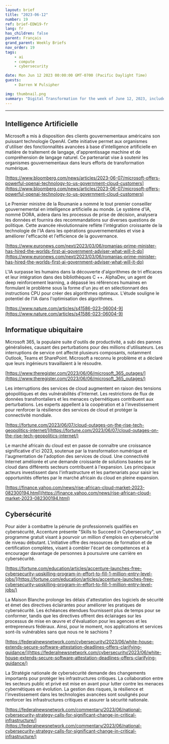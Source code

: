 ```yaml
---
layout: brief
title: "2023-06-12"
number: 19
ref: brief-EDW19-fr
lang: fr
has_children: false
parent: Français
grand_parent: Weekly Briefs
nav_order: 19
tags:
    - ai
    - compute
    - cybersecurity

date: Mon Jun 12 2023 00:00:00 GMT-0700 (Pacific Daylight Time)
guests:
    - Darren W Pulsipher

img: thumbnail.png
summary: "Digital Transformation for the week of June 12, 2023, includes a 1 million cyber force development, many cloud outages, and AI writing code going into the C++ standard library."
---
```




---

## Intelligence Artificielle

Microsoft a mis à disposition des clients gouvernementaux américains son puissant technologie OpenAI. Cette initiative permet aux organismes d'utiliser des fonctionnalités avancées à base d'intelligence artificielle en matière de traitement de langage, d'apprentissage machine et de compréhension de langage naturel. Ce partenariat vise à soutenir les organismes gouvernementaux dans leurs efforts de transformation numérique.

[https://www.bloomberg.com/news/articles/2023-06-07/microsoft-offers-powerful-openai-technology-to-us-government-cloud-customers](https://www.bloomberg.com/news/articles/2023-06-07/microsoft-offers-powerful-openai-technology-to-us-government-cloud-customers)

Le Premier ministre de la Roumanie a nommé le tout premier conseiller gouvernemental en intelligence artificielle au monde. Le système d'IA, nommé DORA, aidera dans les processus de prise de décision, analysera les données et fournira des recommandations sur diverses questions de politique. Cette avancée révolutionnaire reflète l'intégration croissante de la technologie de l'IA dans les opérations gouvernementales et vise à améliorer l'efficacité et l'efficience de la gouvernance.

[https://www.euronews.com/next/2023/03/06/romanias-prime-minister-has-hired-the-worlds-first-ai-government-adviser-what-will-it-do](https://www.euronews.com/next/2023/03/06/romanias-prime-minister-has-hired-the-worlds-first-ai-government-adviser-what-will-it-do)

L'IA surpasse les humains dans la découverte d'algorithmes de tri efficaces et leur intégration dans des bibliothèques C ++. AlphaDev, un agent de deep reinforcement learning, a dépassé les références humaines en formulant le problème sous la forme d'un jeu et en sélectionnant des instructions CPU pour créer des algorithmes optimaux. L'étude souligne le potentiel de l'IA dans l'optimisation des algorithmes.

[https://www.nature.com/articles/s41586-023-06004-9](https://www.nature.com/articles/s41586-023-06004-9)

## Informatique ubiquitaire

Microsoft 365, la populaire suite d'outils de productivité, a subi des pannes généralisées, causant des perturbations pour des millions d'utilisateurs. Les interruptions de service ont affecté plusieurs composants, notamment Outlook, Teams et SharePoint. Microsoft a reconnu le problème et a déclaré que leurs ingénieurs travaillaient à le résoudre.

[https://www.theregister.com/2023/06/06/microsoft_365_outages/](https://www.theregister.com/2023/06/06/microsoft_365_outages/)

Les interruptions des services de cloud augmentent en raison des tensions géopolitiques et des vulnérabilités d'Internet. Les restrictions de flux de données transfrontaliers et les menaces cybernétiques contribuent aux perturbations. Les experts appellent à la coopération et à l'investissement pour renforcer la résilience des services de cloud et protéger la connectivité mondiale.

[https://fortune.com/2023/06/07/cloud-outages-on-the-rise-tech-geopolitics-internet/](https://fortune.com/2023/06/07/cloud-outages-on-the-rise-tech-geopolitics-internet/)

Le marché africain du cloud est en passe de connaître une croissance significative d'ici 2023, soutenue par la transformation numérique et l'augmentation de l'adoption des services de cloud. Une connectivité Internet améliorée et une demande croissante de solutions basées sur le cloud dans différents secteurs contribuent à l'expansion. Les principaux acteurs investissent dans l'infrastructure et les partenariats pour saisir les opportunités offertes par le marché africain du cloud en pleine expansion.

[https://finance.yahoo.com/news/rise-african-cloud-market-2023-082300194.html](https://finance.yahoo.com/news/rise-african-cloud-market-2023-082300194.html)

## Cybersécurité

Pour aider à combattre la pénurie de professionnels qualifiés en cybersécurité, Accenture présente "Skills to Succeed in Cybersecurity", un programme gratuit visant à pourvoir un million d'emplois en cybersécurité de niveau débutant. L'initiative offre des ressources de formation et de certification complètes, visant à combler l'écart de compétences et à encourager davantage de personnes à poursuivre une carrière en cybersécurité.

[https://fortune.com/education/articles/accenture-launches-free-cybersecurity-upskilling-program-in-effort-to-fill-1-million-entry-level-jobs/](https://fortune.com/education/articles/accenture-launches-free-cybersecurity-upskilling-program-in-effort-to-fill-1-million-entry-level-jobs/)

La Maison Blanche prolonge les délais d'attestation des logiciels de sécurité et émet des directives éclairantes pour améliorer les pratiques de cybersécurité. Les échéances étendues fournissent plus de temps pour se conformer, tandis que les directives offrent des éclairages sur les processus de mise en œuvre et d'évaluation pour les agences et les entrepreneurs fédéraux. Ainsi, pour le moment, nos applications et services sont-ils vulnérables sans que nous ne le sachions ?

[https://federalnewsnetwork.com/cybersecurity/2023/06/white-house-extends-secure-software-attestation-deadlines-offers-clarifying-guidance/](https://federalnewsnetwork.com/cybersecurity/2023/06/white-house-extends-secure-software-attestation-deadlines-offers-clarifying-guidance/)

La Stratégie nationale de cybersécurité demande des changements importants pour protéger les infrastructures critiques. La collaboration entre les secteurs public et privé est mise en avant pour lutter contre les menaces cybernétiques en évolution. La gestion des risques, la résilience et l'investissement dans les technologies avancées sont soulignés pour renforcer les infrastructures critiques et assurer la sécurité nationale.

[https://federalnewsnetwork.com/commentary/2023/06/national-cybersecurity-strategy-calls-for-significant-change-in-critical-infrastructure/](https://federalnewsnetwork.com/commentary/2023/06/national-cybersecurity-strategy-calls-for-significant-change-in-critical-infrastructure/)


